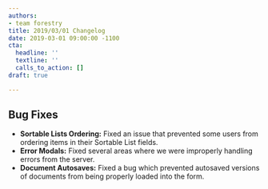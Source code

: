 ```yaml
---
authors:
- team forestry
title: 2019/03/01 Changelog
date: 2019-03-01 09:00:00 -1100
cta:
  headline: ''
  textline: ''
  calls_to_action: []
draft: true

---
```

## Bug Fixes

* **Sortable Lists Ordering:** Fixed an issue that prevented some users from ordering items in their Sortable List fields.
* **Error Modals:** Fixed several areas where we were improperly handling errors from the server.
* **Document Autosaves:** Fixed a bug which prevented autosaved versions of documents from being properly loaded into the form. 